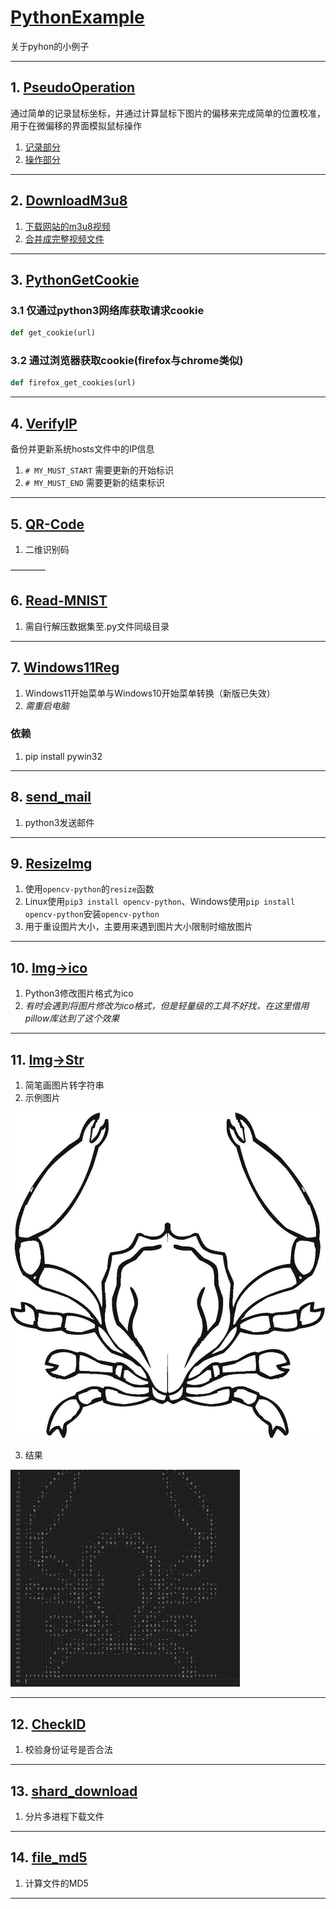 # [PythonExample](https://github.com/WindSnowLi/My-python-tools)

关于pyhon的小例子
___

## 1. [PseudoOperation](https://github.com/WindSnowLi/My-python-tools/tree/main/PseudoOperation)

通过简单的记录鼠标坐标，并通过计算鼠标下图片的偏移来完成简单的位置校准，用于在微偏移的界面模拟鼠标操作

1. [记录部分](https://github.com/WindSnowLi/My-python-tools/blob/main/PseudoOperation/main/record_process.py)
2. [操作部分](https://github.com/WindSnowLi/My-python-tools/blob/main/PseudoOperation/main/operate_process.py)

___

## 2. [DownloadM3u8](https://github.com/WindSnowLi/My-python-tools/blob/main/DownloadM3u8)

1. [下载网站的m3u8视频](https://github.com/WindSnowLi/My-python-tools/blob/main/DownloadM3u8/dv.py)
2. [合并成完整视频文件](https://github.com/WindSnowLi/My-python-tools/blob/main/DownloadM3u8/marge.py)

___

## 3. [PythonGetCookie](https://github.com/WindSnowLi/My-python-tools/tree/main/PythonGetCookie)

### 3.1 仅通过python3网络库获取请求cookie

```python
def get_cookie(url)
```

### 3.2 通过浏览器获取cookie(firefox与chrome类似)

```python
def firefox_get_cookies(url)
```

___

## 4. [VerifyIP]((https://github.com/WindSnowLi/My-python-tools/tree/main/VerifyIP))

备份并更新系统hosts文件中的IP信息

1. ```# MY_MUST_START``` 需要更新的开始标识
2. ```# MY_MUST_END``` 需要更新的结束标识

___

## 5. [QR-Code](https://github.com/WindSnowLi/My-python-tools/tree/main/QR-Code)

1. 二维识别码

————

## 6. [Read-MNIST](https://github.com/WindSnowLi/My-python-tools/tree/main/Read-MNIST)

1. 需自行解压数据集至.py文件同级目录

___

## 7. [Windows11Reg](https://github.com/WindSnowLi/My-python-tools/tree/main/Windows11Reg)

1. Windows11开始菜单与Windows10开始菜单转换（新版已失效）
2. *需重启电脑*

### 依赖

1. pip install pywin32
___

## 8. [send_mail](https://github.com/WindSnowLi/My-python-tools/tree/main/send_mail)

1. python3发送邮件

---

## 9. [ResizeImg](https://github.com/WindSnowLi/My-python-tools/tree/main/ResizeImg)

1. 使用`opencv-python`的`resize`函数
2. Linux使用`pip3 install opencv-python`、Windows使用`pip install opencv-python`安装`opencv-python`
3. 用于重设图片大小，主要用来遇到图片大小限制时缩放图片

---

## 10. [Img->ico](https://github.com/WindSnowLi/My-python-tools/tree/main/Img-_ico)

1. Python3修改图片格式为ico
2. *有时会遇到将图片修改为ico格式，但是轻量级的工具不好找，在这里借用pillow库达到了这个效果*

---

## 11. [Img->Str](https://github.com/WindSnowLi/My-python-tools/tree/main/Img-_Str)

1. 简笔画图片转字符串
2. 示例图片

![img](./Img-_Str/test.jpg)

3. 结果

![img](./Img-_Str/rs.png)

---

## 12. [CheckID](https://github.com/WindSnowLi/My-python-tools/tree/main/CheckID)

1. 校验身份证号是否合法

---

## 13. [shard_download](https://github.com/WindSnowLi/My-python-tools/tree/main/shard_download)

1. 分片多进程下载文件
---

## 14. [file_md5](https://github.com/WindSnowLi/My-python-tools/tree/main/file_md5)

1. 计算文件的MD5
---
